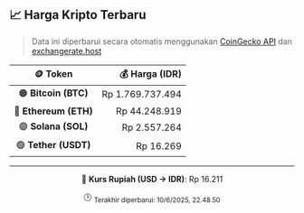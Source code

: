 

<!-- HARGA_KRIPTO -->
## 📈 Harga Kripto Terbaru

> Data ini diperbarui secara otomatis menggunakan [CoinGecko API](https://www.coingecko.com/) dan [exchangerate.host](https://exchangerate.host/)

<div align="center">

| 🪙 Token | 💰 Harga (IDR) |
|:------:|---------------:|
| 🟠 **Bitcoin (BTC)**   | Rp 1.769.737.494 |
| 🔵 **Ethereum (ETH)**  | Rp 44.248.919 |
| 🟣 **Solana (SOL)**    | Rp 2.557.264 |
| 🟢 **Tether (USDT)**   | Rp 16.269 |

---

💱 **Kurs Rupiah (USD → IDR)**: Rp 16.211

🕒 <sub>Terakhir diperbarui: 10/6/2025, 22.48.50</sub>

</div>
<!-- /HARGA_KRIPTO -->